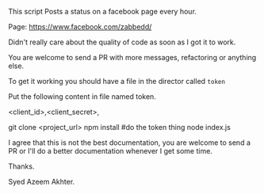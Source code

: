 This script Posts a status on a facebook page every hour.

Page: https://www.facebook.com/zabbedd/

Didn't really care about the quality of code as soon as I got it to work.

You are welcome to send a PR with more messages, refactoring or anything else.

To get it working you should have a file in the director called `token`

Put the following content in file named token.

<client_id>,<client_secret>,<AppID>

git clone <project_url>
npm install
#do the token thing
node index.js


I agree that this is not the best documentation, you are welcome to send a PR or I'll do a better documentation whenever I get some time.

Thanks.

Syed Azeem Akhter.